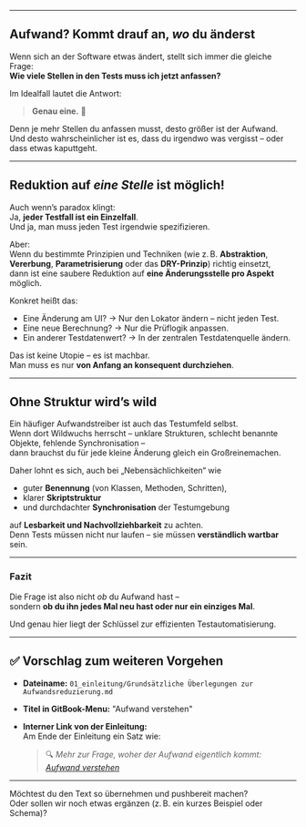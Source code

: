 
---

## Aufwand? Kommt drauf an, _wo_ du änderst

Wenn sich an der Software etwas ändert, stellt sich immer die gleiche Frage:  
**Wie viele Stellen in den Tests muss ich jetzt anfassen?**

Im Idealfall lautet die Antwort:

> **Genau eine.** 🎯

Denn je mehr Stellen du anfassen musst, desto größer ist der Aufwand.  
Und desto wahrscheinlicher ist es, dass du irgendwo was vergisst – oder dass etwas kaputtgeht.

---

## Reduktion auf _eine Stelle_ ist möglich!

Auch wenn’s paradox klingt:  
Ja, **jeder Testfall ist ein Einzelfall**.  
Und ja, man muss jeden Test irgendwie spezifizieren.

Aber:  
Wenn du bestimmte Prinzipien und Techniken (wie z. B. **Abstraktion**, **Vererbung**, **Parametrisierung** oder das **DRY-Prinzip**) richtig einsetzt,  
dann ist eine saubere Reduktion auf **eine Änderungsstelle pro Aspekt** möglich.

Konkret heißt das:

- Eine Änderung am UI? → Nur den Lokator ändern – nicht jeden Test.
- Eine neue Berechnung? → Nur die Prüflogik anpassen.
- Ein anderer Testdatenwert? → In der zentralen Testdatenquelle ändern.

Das ist keine Utopie – es ist machbar.  
Man muss es nur **von Anfang an konsequent durchziehen**.

---

## Ohne Struktur wird’s wild

Ein häufiger Aufwandstreiber ist auch das Testumfeld selbst.  
Wenn dort Wildwuchs herrscht – unklare Strukturen, schlecht benannte Objekte, fehlende Synchronisation –  
dann brauchst du für jede kleine Änderung gleich ein Großreinemachen.

Daher lohnt es sich, auch bei „Nebensächlichkeiten“ wie

- guter **Benennung** (von Klassen, Methoden, Schritten), 
- klarer **Skriptstruktur**
- und durchdachter **Synchronisation** der Testumgebung

auf **Lesbarkeit und Nachvollziehbarkeit** zu achten.  
Denn Tests müssen nicht nur laufen – sie müssen **verständlich wartbar** sein.

---

### Fazit

Die Frage ist also nicht _ob_ du Aufwand hast –  
sondern **ob du ihn jedes Mal neu hast oder nur ein einziges Mal**.

Und genau hier liegt der Schlüssel zur effizienten Testautomatisierung.

---

## ✅ Vorschlag zum weiteren Vorgehen

- **Dateiname:** `01_einleitung/Grundsätzliche Überlegungen zur Aufwandsreduzierung.md`
    
- **Titel in GitBook-Menu:** "Aufwand verstehen"
    
- **Interner Link von der Einleitung:**  
    Am Ende der Einleitung ein Satz wie:
    
    > 🔍 _Mehr zur Frage, woher der Aufwand eigentlich kommt: [Aufwand verstehen](https://chatgpt.com/c/Grunds%C3%A4tzliche%20%C3%9Cberlegungen%20zur%20Aufwandsreduzierung.md)_
    

---

Möchtest du den Text so übernehmen und pushbereit machen?  
Oder sollen wir noch etwas ergänzen (z. B. ein kurzes Beispiel oder Schema)?